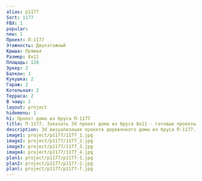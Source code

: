 ```yaml
---
alias: p1177
Sort: 1177
FBX: 1
popular: 
new: 1
Проект: П-1177
Этажность: Двухэтажный
Крыша: Прямая
Размер: 8х11
Площадь: 128
Эркер: 2
Балкон: 1
Кукушка: 2
Гараж: 2
Котельная: 2
Терраса: 2
В чашу: 2
layout: project
hidemenu: 1
h1: Проект дома из бруса П-1177
title: П-1177. Заказать 3d проект дома из бруса 8х11 - готовые проекты
description: 3d визуализация проекта деревянного дома из бруса П-1177. Площадь 128 м2, размер 8х11. Вы можете внести любые изменения в проект.
image1: project/p1177/1177_1.jpg
image2: project/p1177/1177_2.jpg
image3: project/p1177/1177_3.jpg
image4: project/p1177/1177_4.jpg
plan1: project/p1177/p1177-1.jpg
plan2: project/p1177/p1177-2.jpg
planl: project/p1177/p1177-f.jpg
---
```

